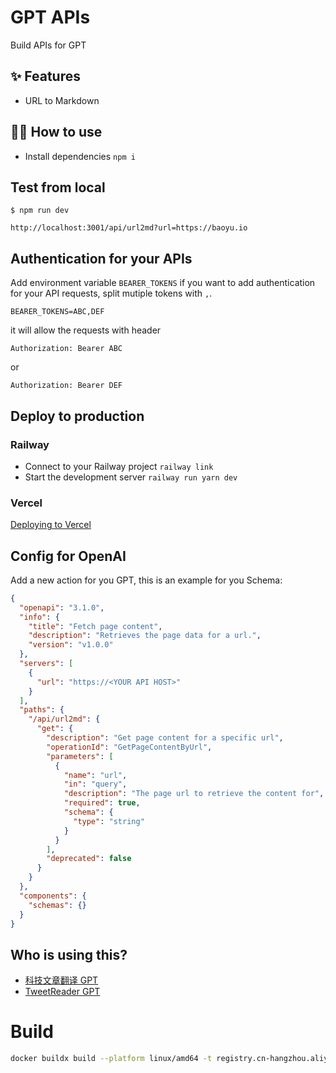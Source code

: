# GPT APIs

Build APIs for GPT

## ✨ Features

- URL to Markdown

## 💁‍♀️ How to use

- Install dependencies `npm i`

## Test from local

```
$ npm run dev
```

`http://localhost:3001/api/url2md?url=https://baoyu.io`

## Authentication for your APIs

Add environment variable `BEARER_TOKENS` if you want to add authentication for your API requests, split mutiple tokens with `,`.

```
BEARER_TOKENS=ABC,DEF
```

it will allow the requests with header

```
Authorization: Bearer ABC
```

or

```
Authorization: Bearer DEF
```

## Deploy to production

### Railway

- Connect to your Railway project `railway link`
- Start the development server `railway run yarn dev`

### Vercel

[Deploying to Vercel](https://vercel.com/docs/deployments/overview)

## Config for OpenAI

Add a new action for you GPT, this is an example for you Schema:

```json
{
  "openapi": "3.1.0",
  "info": {
    "title": "Fetch page content",
    "description": "Retrieves the page data for a url.",
    "version": "v1.0.0"
  },
  "servers": [
    {
      "url": "https://<YOUR API HOST>"
    }
  ],
  "paths": {
    "/api/url2md": {
      "get": {
        "description": "Get page content for a specific url",
        "operationId": "GetPageContentByUrl",
        "parameters": [
          {
            "name": "url",
            "in": "query",
            "description": "The page url to retrieve the content for",
            "required": true,
            "schema": {
              "type": "string"
            }
          }
        ],
        "deprecated": false
      }
    }
  },
  "components": {
    "schemas": {}
  }
}
```

## Who is using this?

- [科技文章翻译 GPT](https://chat.openai.com/g/g-uBhKUJJTl-ke-ji-wen-zhang-fan-yi)
- [TweetReader GPT](https://chat.openai.com/g/g-jQyjBVVhg-tweetreader)

# Build

```bash
docker buildx build --platform linux/amd64 -t registry.cn-hangzhou.aliyuncs.com/dzhk-tech/url2md . --push
```
